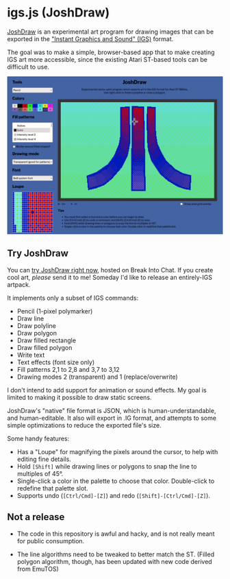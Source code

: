 igs.js (JoshDraw)
=================

[JoshDraw](https://breakintochat.com/atari/igs.js/) is an experimental art program for drawing images that can be exported in the ["Instant Graphics and Sound" (IGS)](https://breakintochat.com/wiki/Instant_Graphics_and_Sound_(IGS)) format.

The goal was to make a simple, browser-based app that to make creating IGS art more accessible, since the existing Atari ST-based tools can be difficult to use.

![JoshDraw screenshot](/supplemental-info/screenshots/screenshot.png)

Try JoshDraw
------------

You can [try JoshDraw right now](https://breakintochat.com/atari/igs.js/), hosted on Break Into Chat. If you create cool art, _please_ send it to me! Someday I'd like to release an entirely-IGS artpack.

It implements only a subset of IGS commands:

* Pencil (1-pixel polymarker)
* Draw line
* Draw polyline
* Draw polygon
* Draw filled rectangle
* Draw filled polygon
* Write text
* Text effects (font size only)
* Fill patterns 2,1 to 2,8 and 3,7 to 3,12
* Drawing modes 2 (transparent) and 1 (replace/overwrite)

I don't intend to add support for animation or sound effects. My goal is limited to making it possible to draw static screens.

JoshDraw's "native" file format is JSON, which is human-understandable, and human-editable. It also will export in .IG format, and attempts to some simple optimizations to reduce the exported file's size. 

Some handy features:

* Has a "Loupe" for magnifying the pixels around the cursor, to help with editing fine details. 
* Hold `[Shift]` while drawing lines or polygons to snap the line to multiples of 45°.
* Single-click a color in the palette to choose that color. Double-click to redefine that palette slot.
* Supports undo (`[Ctrl/Cmd]-[Z]`) and redo (`[Shift]-[Ctrl/Cmd]-[Z]`).


Not a release
-------------

* The code in this repository is awful and hacky, and is not really meant for public consumption.

* The line algorithms need to be tweaked to better match the ST. (Filled polygon algorithm, though, has been updated with new code derived from EmuTOS)



